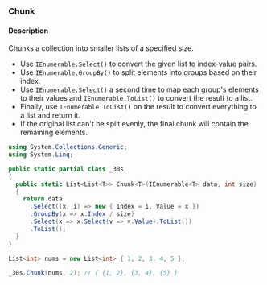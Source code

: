 ### Chunk

#### Description



Chunks a collection into smaller lists of a specified size.

- Use `IEnumerable.Select()` to convert the given list to index-value pairs.
- Use `IEnumerable.GroupBy()` to split elements into groups based on their index.
- Use `IEnumerable.Select()` a second time to map each group's elements to their values and `IEnumerable.ToList()` to convert the result to a list.
- Finally, use `IEnumerable.ToList()` on the result to convert everything to a list and return it.
- If the original list can't be split evenly, the final chunk will contain the remaining elements.

```csharp
using System.Collections.Generic;
using System.Linq;

public static partial class _30s 
{
  public static List<List<T>> Chunk<T>(IEnumerable<T> data, int size)
  {
    return data
      .Select((x, i) => new { Index = i, Value = x })
      .GroupBy(x => x.Index / size)
      .Select(x => x.Select(v => v.Value).ToList())
      .ToList();
  }
}
```

```csharp
List<int> nums = new List<int> { 1, 2, 3, 4, 5 };

_30s.Chunk(nums, 2); // { {1, 2}, {3, 4}, {5} }
```
